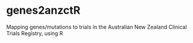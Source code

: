 # genes2anzctR
Mapping genes/mutations to trials in the Australian New Zealand Clinical Trials Registry, using R
